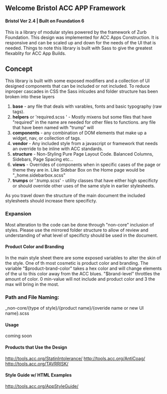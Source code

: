 Welcome Bristol ACC APP Framework
-------------------
#### Bristol Ver 2.4 | Built on Foundation 6
This is a library of modular styles powered by the framework of Zurb Foundation. This design was implemented for ACC Apps Construction. It is responsive and can be scaled up and down for the needs of the UI that is needed. Things to note this library is built with Sass to give the greatest flexablity for ACC App Builds. 

## Concept
This library is built with some exposed modifiers and a collection of UI designed components that can be included or not included. To reduce inproper cascades in CSS the Sass inlcudes and folder structure has been broken into these layers

1. __base__ - any file that deals with varables, fonts and basic typography (raw tags).
2. __helpers__ or 'required.scss ' - Mostly mixens but some files that have "required" in the name are needed for other files to functions. any file that have been named with "trump" will
3. __components__ - any combination of DOM elements that make up a widget, nav, or collection of tags.
4. __vendor__ - Any included style from a javascript or framework that needs an override to be inline with ACC standards.
5. __structure__ - Non-Styling Pure Page Layout Code.  Balanced Columns, Sidebars, Page Spacing etc...
6. __views__ - Overrides of components when in specific cases of the page or theme they are in. Like Sidebar Box on the Home page would be "_home.sidebarbox.scss"
7. __trumps__ or '.trump.scss' - utility classes that have either high specificty or should override other uses of the same style in earlier stylesheets.  

As you travel down the structure of the main document the included stylesheets should increase there specificty. 


### Expansion
Most alteration to the code can be done through "non-core" inclusion of styles. Please use the mirrored folder structure to allow of review and understanding of what level of specificty should be used in the document. 

#### Product Color and Branding
In the main style sheet there are some exposed variables to alter the skin of the style.  One of th most cosmetic is product color and branding. The variable "$product-brand-color" takes a hex color and will change elements of the ui to this color away from the ACC blues. "$brand-level" throttles the amount of color.   0 min-value  will not include and product color and 3 the max will bring in the most. 


### Path and File Naming:
_non-core/{type of style}/{product name}/{overide name or new UI name}.scss  

#### Usage
coming soon


#### Products that Use the Design
http://tools.acc.org/StatinIntolerance/
http://tools.acc.org/AntiCoag/
http://tools.acc.org/TAVRRISK/


#### Style Guide w/ HTML Examples
http://tools.acc.org/AppStyleGuide/
